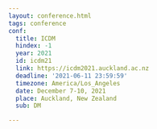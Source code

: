```yaml
---
layout: conference.html
tags: conference
conf:
  title: ICDM
  hindex: -1
  year: 2021
  id: icdm21
  link: https://icdm2021.auckland.ac.nz
  deadline: '2021-06-11 23:59:59'
  timezone: America/Los_Angeles
  date: December 7-10, 2021
  place: Auckland, New Zealand
  sub: DM

---
```

